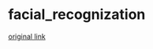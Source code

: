 # facial_recognization

 [original link](https://pyimagesearch.com/2018/07/09/face-clustering-with-python/)
